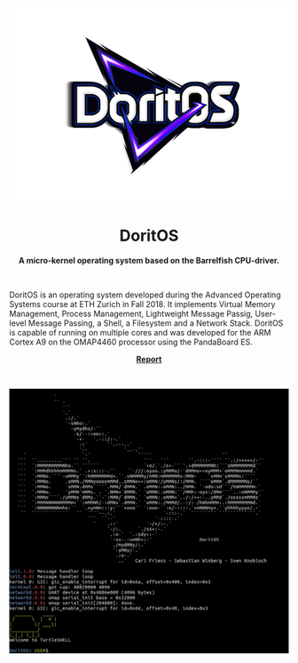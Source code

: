 <p align="center"><img alt="Logo" src="report/DoritOS%20Logo.png" /></p>

<h1 align="center">DoritOS</h1>

<p align="center"><b> A micro-kernel operating system based on the Barrelfish CPU-driver. </b></p>

<br />

DoritOS is an operating system developed during the Advanced Operating Systems course at ETH Zurich in Fall 2018. It implements Virtual Memory Management, Process Management, Lightweight Message Passig, User-level Message Passing, a Shell, a Filesystem and a Network Stack. DoritOS is capable of running on multiple cores and was developed for the ARM Cortex A9 on the OMAP4460 processor using the PandaBoard ES.

<p align="center"><b> <a href="report/report.pdf">Report</a> </b></p>

<br />

<p align="center"><img alt="Screenshot" src="report/Screenshot.png" /></p>